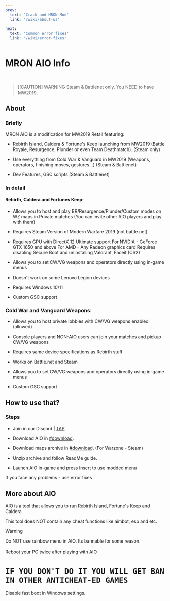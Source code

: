 ```yaml
---
prev:
  text: 'Crack and MRON Mod'
  link: '/wiki/about-us'

next:
  text: 'Common error fixes'
  link: '/wiki/error-fixes'
---
```


# MRON AIO Info

<br/>

> [!CAUTION] WARNING
> Steam & Battlenet only. You NEED to have MW2019.

## About

### Briefly
MRON AIO is a modification for MW2019 Retail featuring:

- Rebirth Island, Caldera & Fortune's Keep 
launching from MW2019  (Battle Royale, Resurgence, 
Plunder or even Team Deathmatch). 
(Steam only)

- Use everything from Cold War & Vanguard in MW2019
  (Weapons, operators, finishing moves, gestures...)
(Steam & Battlenet)

- Dev Features, GSC scripts
(Steam & Battlenet)

### In detail

#### Rebirth, Caldera and Fortunes Keep:

- Allows you to host and play BR/Resurgence/Plunder/Custom modes on WZ maps in Private matches 
(You can invite other AIO players and play with them)

- Requires Steam Version of Modern Warfare 2019 (not battle.net)

- Requires GPU with DirectX 12 Ultimate support 
For NVIDIA - GeForce GTX 1650 and above
For AMD - Any Radeon graphics card
Requires disabling Secure Boot and uninstalling Valorant, Faceit (CS2)

- Allows you to set CW/VG weapons and operators directly using in-game menus

- Doesn't work on some Lenovo Legion devices

- Requires Windows 10/11

- Custom GSC support

### Cold War and Vanguard Weapons:

- Allows you to host private lobbies with CW/VG weapons enabled (allowed)

- Console players and NON-AIO users can join your matches and pickup CW/VG weapons

- Requires same device specifications as Rebirth stuff

- Works on Battle.net and Steam

- Allows you to set CW/VG weapons and operators directly using in-game menus

- Custom GSC support

## How to use that?

### Steps 
- Join in our Discord | [TAP](https://discord.gg/mronwarzone)

- Download AIO in [#download](https://discord.com/channels/1200341267654135838/1216137479824867438/1300952284536115271).

- Download maps archive in [#download](https://discord.com/channels/1200341267654135838/1216137479824867438/1300952284536115271). (For Warzone - Steam)

- Unzip archive and follow ReadMe guide.

- Launch AIO in-game and press Insert to use modded menu

If you face any problems - use error fixes

## More about AIO
AIO is a tool that allows you to run Rebirth Island, Fortune's Keep and Caldera.

This tool does NOT contain any cheat functions like aimbot, esp and etc.

> [!WARNING]
> Do NOT use rainbow menu in AIO. Its bannable for some reason.<br/><br/>
> Reboot your PC twice after playing with AIO<br/>
> # `IF YOU DON'T DO IT YOU WILL GET BAN IN OTHER ANTICHEAT-ED GAMES`<br>
> Disable fast boot in Windows settings.

